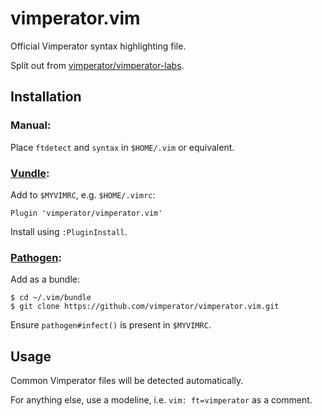 vimperator.vim
==============

Official Vimperator syntax highlighting file.

Split out from
[vimperator/vimperator-labs](https://github.com/vimperator/vimperator-labs/tree/48728a0947324fb7facb89e259e7db7f5cd6d612/vimperator/contrib/vim).

Installation
------------

### Manual:

Place `ftdetect` and `syntax` in `$HOME/.vim` or equivalent.

### [Vundle](https://github.com/gmarik/vundle):

Add to `$MYVIMRC`, e.g. `$HOME/.vimrc`:

    Plugin 'vimperator/vimperator.vim'

Install using `:PluginInstall`.

### [Pathogen](https://github.com/tpope/vim-pathogen):

Add as a bundle:

    $ cd ~/.vim/bundle
    $ git clone https://github.com/vimperator/vimperator.vim.git

Ensure `pathogen#infect()` is present in `$MYVIMRC`.

Usage
-----

Common Vimperator files will be detected automatically. 

For anything else, use a modeline, i.e. `vim: ft=vimperator` as a comment.
